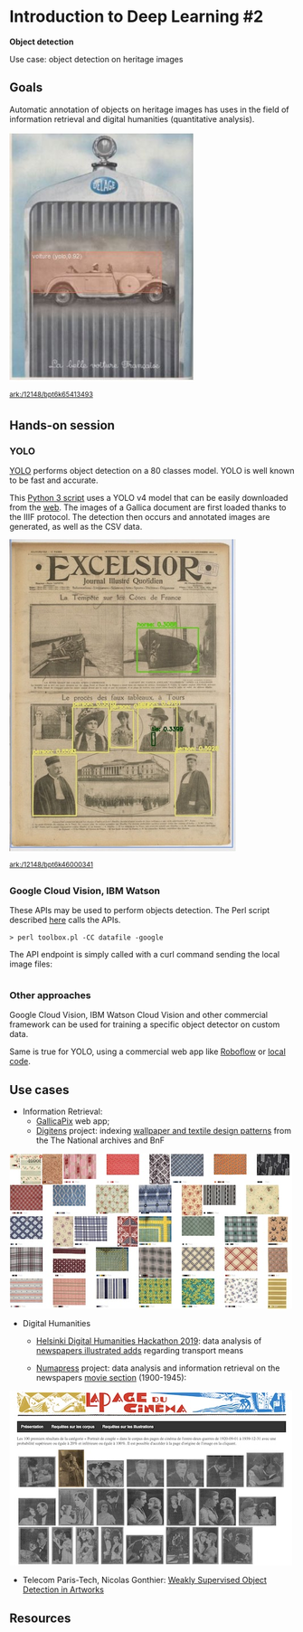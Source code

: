 # Introduction to Deep Learning #2
**Object detection**

Use case: object detection on heritage images 

## Goals 

Automatic annotation of objects on heritage images has uses in the field of information retrieval and digital humanities (quantitative analysis). 

![Object detection on engraving material](https://github.com/altomator/Introduction_to_Deep_Learning-2-Object_Detection/blob/main/images/objet.JPG)

<sup>[ark:/12148/bpt6k65413493](https://gallica.bnf.fr/ark:/12148/bpt6k65413493/f964.item)</sup>


## Hands-on session 

### YOLO
[YOLO](https://pjreddie.com/darknet/yolo/) performs object detection on a 80 classes model. YOLO is well known to be fast and accurate.

This [Python 3 script](https://github.com/altomator/Introduction_to_Deep_Learning-2-Object_Detection/blob/main/binder/object-detection-with-yolo.py) uses a YOLO v4 model that can be easily downloaded from the [web](https://github.com/AlexeyAB/darknet). The images of a Gallica document are first loaded thanks to the IIIF protocol. The detection then occurs and annotated images are generated, as well as the CSV data. 

![Object detection on engraving material](https://github.com/altomator/Introduction_to_Deep_Learning-2-Object_Detection/blob/main/images/excelsior.jpg)

<sup>[ark:/12148/bpt6k46000341](https://gallica.bnf.fr/ark:/12148/bpt6k46000341/f1.item)</sup>


### Google Cloud Vision, IBM Watson 

These APIs may be used to perform objects detection. The Perl script described [here](https://github.com/altomator/Image_Retrieval) calls the APIs. 

```
> perl toolbox.pl -CC datafile -google
```

The API endpoint is simply called with a curl command sending the local image files:

```

```


### Other approaches

Google Cloud Vision, IBM Watson Cloud Vision and other commercial framework can be used for training a specific object detector on custom data. 

Same is true for YOLO, using a commercial web app like [Roboflow](https://blog.roboflow.com/training-yolov4-on-a-custom-dataset/) or [local code](https://towardsdatascience.com/how-to-train-a-custom-object-detection-model-with-yolo-v5-917e9ce13208). 


## Use cases

- Information Retrieval: 
  - [GallicaPix](https://github.com/altomator/Image_Retrieval) web app; 
  - [Digitens](https://www.univ-brest.fr/digitens/) project: indexing [wallpaper and textile design patterns](https://gallica.bnf.fr/blog/14032019/murs-de-papier-la-collection-de-papiers-peints-du-18eme-siecle-dans-gallica-historique-1?mode=desktop) from the The National archives and BnF

[![Object detection on patterns: lines](https://github.com/altomator/Introduction_to_Deep_Learning-2-Object_Detection/blob/main/images/tna.jpg)](https://gallicapix.bnf.fr/rest?run=findIllustrations-app.xq&locale=fr&action=first&start=1&corpus=PP&classif2=ligne&CS=0.5&operator=and&sourceTarget=&keyword=&module=0.5)

- Digital Humanities
  - [Helsinki Digital Humanities Hackathon 2019](https://www.helsinki.fi/en/helsinki-centre-for-digital-humanities/dhh-hackathon/helsinki-digital-humanities-hackathon-2019-dhh19): data analysis of [newspapers illustrated adds](https://github.com/altomator/Ads-data_mining) regarding transport means 

  - [Numapress](http://www.numapresse.org/) project: data analysis and information retrieval on the newspapers [movie section](http://www.numapresse.org/exploration/cinema_pages/query_illustration.php) (1900-1945): 

[![Object detection on newspapers illustrations](https://github.com/altomator/Introduction_to_Deep_Learning-2-Object_Detection/blob/main/images/numapress.jpg)](http://www.numapresse.org/exploration/cinema_pages/query_illustration.php)

  - Telecom Paris-Tech, Nicolas Gonthier: [Weakly Supervised Object Detection in Artworks](https://wsoda.telecom-paristech.fr/)



## Resources



